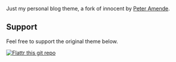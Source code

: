 
Just my personal blog theme, a fork of innocent by [Peter Amende](http://zutrinken.com/). 

## Support

Feel free to support the original theme below.

[![Flattr this git repo](http://api.flattr.com/button/flattr-badge-large.png)](https://flattr.com/submit/auto?user_id=zutrinken&url=https://github.com/zutrinken/innocent&title=innocent&language=js-css&tags=github&category=software)

